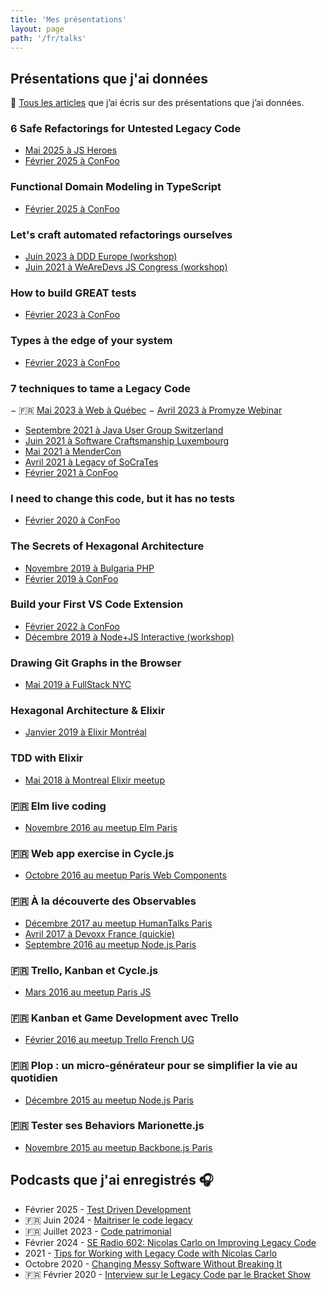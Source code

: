```yaml
---
title: 'Mes présentations'
layout: page
path: '/fr/talks'
---
```


## Présentations que j'ai données

🎩 [Tous les articles](/fr/tags/talk/) que j’ai écris sur des présentations que j’ai données.

### 6 Safe Refactorings for Untested Legacy Code

- [Mai 2025 à JS Heroes](https://jsheroes.io/#agenda)
- [Février 2025 à ConFoo](https://confoo.ca/en/2025/session/6-safe-refactorings-for-untested-legacy-code)

### Functional Domain Modeling in TypeScript

- [Février 2025 à ConFoo](https://confoo.ca/en/2025/session/functional-domain-modeling-in-typescript)

### Let's craft automated refactorings ourselves

- [Juin 2023 à DDD Europe (workshop)](https://2023.dddeurope.com/program/lets-craft-automated-refactorings-ourselves/)
- [Juin 2021 à WeAreDevs JS Congress (workshop)](https://understandlegacycode.com/assets/talks/build-vscode-extension-slides.pdf)

### How to build GREAT tests

- [Février 2023 à ConFoo](https://confoo.ca/en/2023/session/how-to-build-great-tests)

### Types à the edge of your system

- [Février 2023 à ConFoo](https://confoo.ca/en/2023/session/types-at-the-edge-of-your-system)

### 7 techniques to tame a Legacy Code

− 🇫🇷 [Mai 2023 à Web à Québec](https://youtu.be/N4D30sh0ng4)
− [Avril 2023 à Promyze Webinar](https://youtu.be/zd9gt71fbrU)

- [Septembre 2021 à Java User Group Switzerland](https://youtu.be/ZmnI1cuS02k)
- [Juin 2021 à Software Craftsmanship Luxembourg](https://youtu.be/sAbvS7nQtQ8)
- [Mai 2021 à MenderCon](https://youtu.be/6KUUbV0NcA8)
- [Avril 2021 à Legacy of SoCraTes](https://www.youtube.com/watch?v=f3B8CqL1Pbg)
- [Février 2021 à ConFoo](https://confoo.ca/en/yul2021/session/7-techniques-to-regain-control-of-a-legacy-codebase)

### I need to change this code, but it has no tests

- [Février 2020 à ConFoo](https://confoo.ca/en/yul2020/session/i-need-to-change-this-code-but-it-has-no-test)

### The Secrets of Hexagonal Architecture

- [Novembre 2019 à Bulgaria PHP](https://youtu.be/iQE_XDJVAZA)
- [Février 2019 à ConFoo](https://confoo.ca/en/yul2019/session/the-secrets-of-hexagonal-architecture)

### Build your First VS Code Extension

- [Février 2022 à ConFoo](https://confoo.ca/en/2022/session/let-s-build-your-own-vs-code-automated-refactorings)
- [Décembre 2019 à Node+JS Interactive (workshop)](/en/2019/12/workshop-build-vscode-extension/)

### Drawing Git Graphs in the Browser

- [Mai 2019 à FullStack NYC](/en/2019/06/drawing-git-graphs-browser/)

### Hexagonal Architecture & Elixir

- [Janvier 2019 à Elixir Montréal](https://youtu.be/sdM1KkjtCe8)

### TDD with Elixir

- [Mai 2018 à Montreal Elixir meetup](https://youtu.be/HlGaHZWqItU)

### 🇫🇷 Elm live coding

- [Novembre 2016 au meetup Elm Paris](https://youtu.be/uy0gV-XGuuY)

### 🇫🇷 Web app exercise in Cycle.js

- [Octobre 2016 au meetup Paris Web Components](https://youtu.be/962HNnLggQE)

### 🇫🇷 À la découverte des Observables

- [Décembre 2017 au meetup HumanTalks Paris](https://youtu.be/JSeOF5UiayY)
- [Avril 2017 à Devoxx France (quickie)](https://youtu.be/ocgVSQhashY)
- [Septembre 2016 au meetup Node.js Paris](https://youtu.be/qxAnB1035_o)

### 🇫🇷 Trello, Kanban et Cycle.js

- [Mars 2016 au meetup Paris JS](https://youtu.be/8fHo34Ah6B0)

### 🇫🇷 Kanban et Game Development avec Trello

- [Février 2016 au meetup Trello French UG](https://youtu.be/4P-mfUew8MQ)

### 🇫🇷 Plop : un micro-générateur pour se simplifier la vie au quotidien

- [Décembre 2015 au meetup Node.js Paris](https://youtu.be/1GyoY6V-0ss)

### 🇫🇷 Tester ses Behaviors Marionette.js

- [Novembre 2015 au meetup Backbone.js Paris](https://youtu.be/0VHW_7PyjBw?t=1702)

## Podcasts que j'ai enregistrés 🎧

- Février 2025 - [Test Driven Development](https://youtu.be/r-fxYaHDVBQ?si=V0cVjRd64bqCn6YT)
- 🇫🇷 Juin 2024 - [Maitriser le code legacy](https://podcast.ausha.co/tech-lead-corner-3/nicolas-carlo-maitriser-le-code-legacy)
- 🇫🇷 Juillet 2023 - [Code patrimonial](https://baladoquebec.ca/visual-studio-talk-show/0281-nicolas-carlo-code-patrimonial)
- Février 2024 - [SE Radio 602: Nicolas Carlo on Improving Legacy Code](https://se-radio.net/2024/02/se-radio-602-nicolas-carlo-on-improving-legacy-code/)
- 2021 - [Tips for Working with Legacy Code with Nicolas Carlo](https://www.codewithjason.com/podcast/9478269-046-tips-for-working-with-legacy-code-with-nicolas-carlo/)
- Octobre 2020 - [Changing Messy Software Without Breaking It](https://maintainable.fm/episodes/nicolas-carlo-changing-messy-software-without-breaking-it)
- 🇫🇷 Février 2020 - [Interview sur le Legacy Code par le Bracket Show](https://youtu.be/an59283vJgg)
